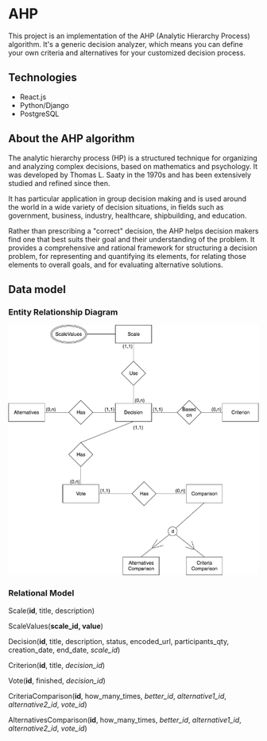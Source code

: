 # AHP #

This project is an implementation of the AHP (Analytic Hierarchy Process) algorithm. It's a generic decision analyzer, which means you can define your own criteria and alternatives for your customized decision process.

## Technologies ##

* React.js
* Python/Django
* PostgreSQL

## About the AHP algorithm ##

The analytic hierarchy process (HP) is a structured technique for organizing and analyzing complex decisions, based on mathematics and psychology. It was developed by Thomas L. Saaty in the 1970s and has been extensively studied and refined since then.

It has particular application in group decision making and is used around the world in a wide variety of decision situations, in fields such as government, business, industry, healthcare, shipbuilding, and education.

Rather than prescribing a "correct" decision, the AHP helps decision makers find one that best suits their goal and their understanding of the problem. It provides a comprehensive and rational framework for structuring a decision problem, for representing and quantifying its elements, for relating those elements to overall goals, and for evaluating alternative solutions.

## Data model ##

### Entity Relationship Diagram ###

![Entity Relationship Diagram](AHP_ER_diagram.png)

### Relational Model ###

Scale(__id__, title, description)

ScaleValues(**scale_id, value**)

Decision(__id__, title, description, status, encoded_url, participants_qty, creation_date, end_date, *scale_id*)

Criterion(__id__, title, *decision_id*)

Vote(__id__, finished, *decision_id*)

CriteriaComparison(__id__, how_many_times, *better_id*, *alternative1_id*, *alternative2_id*, *vote_id*)

AlternativesComparison(__id__, how_many_times, *better_id*, *alternative1_id*, *alternative2_id*, *vote_id*)
